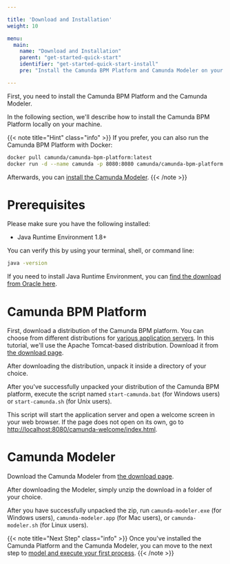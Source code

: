 ```yaml
---

title: 'Download and Installation'
weight: 10

menu:
  main:
    name: "Download and Installation"
    parent: "get-started-quick-start"
    identifier: "get-started-quick-start-install"
    pre: "Install the Camunda BPM Platform and Camunda Modeler on your machine."

---
```


First, you need to install the Camunda BPM Platform and the Camunda Modeler.

In the following section, we'll describe how to install the Camunda BPM Platform locally on your machine.

{{< note title="Hint" class="info" >}}
If you prefer, you can also run the Camunda BPM Platform with Docker:

```sh
docker pull camunda/camunda-bpm-platform:latest
docker run -d --name camunda -p 8080:8080 camunda/camunda-bpm-platform:latest
```

Afterwards, you can [install the Camunda Modeler](#camunda-modeler).
{{< /note >}}


# Prerequisites

Please make sure you have the following installed:

* Java Runtime Environment 1.8+

You can verify this by using your terminal, shell, or command line:

```sh
java -version
```
If you need to install Java Runtime Environment, you can [find the download from Oracle here](https://www.oracle.com/technetwork/java/javase/downloads/index.html).

# Camunda BPM Platform

First, download a distribution of the Camunda BPM platform. You can choose from different distributions for [various application servers](/manual/latest/installation/full/). In this tutorial, we'll use the Apache Tomcat-based distribution. Download it from [the download page](https://camunda.com/download).

After downloading the distribution, unpack it inside a directory of your choice.

After you've successfully unpacked your distribution of the Camunda BPM platform, execute the script named `start-camunda.bat` (for Windows users) or `start-camunda.sh` (for Unix users).

This script will start the application server and open a welcome screen in your web browser. If the page does not open on its own, go to [http://localhost:8080/camunda-welcome/index.html](http://localhost:8080/camunda-welcome/index.html).


# Camunda Modeler

Download the Camunda Modeler from [the download page](https://camunda.com/download/modeler/).

After downloading the Modeler, simply unzip the download in a folder of your choice.

After you have successfully unpacked the zip, run `camunda-modeler.exe` (for Windows users), `camunda-modeler.app` (for Mac users), or `camunda-modeler.sh` (for Linux users).

{{< note title="Next Step" class="info" >}}
Once you've installed the Camunda Platform and the Camunda Modeler, you can move to the next step to [model and execute your first process](/get-started/quick-start/service-task/).
{{< /note >}}
